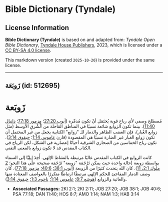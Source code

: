 # Bible Dictionary (Tyndale)

## License Information

**Bible Dictionary (Tyndale)** is based on and adapted from: _Tyndale Open Bible Dictionary_, [Tyndale House Publishers](https://tyndaleopenresources.com/), 2023, which is licensed under a [CC BY-SA 4.0 license](https://creativecommons.org/licenses/by-sa/4.0/legalcode.en).

This markdown version (created `2025-10-20`) is provided under the same license.



--------------------------------

## زَوبَعَة (id: 512695)

زَوبَعة
=======

مُصطلح وصفي لأي رياح قوية يُحتَمَل أنْ تكون مُدمِّرة ([أيوب 27:20](https://ref.ly/Job27:20)؛ [مزمور 77:18](https://ref.ly/Ps77:18)؛ [دانيال 11:40](https://ref.ly/Dan11:40)). بينما تكون الزوابع شائعة نسبيًا في المناطق القاحلة من ٱلْشْرقِ الأوسط (مثل زوابع الغُبار)، فإن الغضب الظاهر والدمار للـ "زوابع" الكتابية يجعل من غير المحتمل أن تكون زوابع الغبار غير الضارة نسبيًا هي المقصودة (قارن [عاموس 1:14](https://ref.ly/Amos1:14)؛ [حبقوق 3:14](https://ref.ly/Hab3:14)). تكون رياح الخماسين من الصحاري الشرقية أحيانًا إعصارية في الشكل، لكن الرياح في الكتاب المقدس قد لا تكون زوابع بالمعنى التقني.

كانت الزوابع في الكتاب المقدس غالبًا مرتبطة بالنشاط الإلهي. أُخِذَ إِيلِيَّا إلى السماء بواسطة زوبعة (حالة واحدة حيث يمكن تَرْجَمَة "زوبعة" تَرْجَمَة صحيحة على هذا النحو؛ [2 ملوك 2:1، 11](https://ref.ly/2Kgs2:1,2Kgs2:11)). كان ٱلله يتحدث كثيرًا من الزوبعة ([أيوب 38:1؛](https://ref.ly/Job38:1) [40:6؛](https://ref.ly/Job40:6) [مزمور 77:18](https://ref.ly/Ps77:18)). كان وصف الدمار المفاجئ للحكم الإلهي مرتبطًا ارتباطًا متكررًا بالعواصف المعتادة منها والعاتية والزوابع ([هوشع 8:7؛](https://ref.ly/Hos8:7) [عاموس 1:14؛](https://ref.ly/Amos1:14) [ناحوم 1:3؛](https://ref.ly/Nah1:3) [حبقوق 3:14](https://ref.ly/Hab3:14)).

* **Associated Passages:** 2KI 2:1; 2KI 2:11; JOB 27:20; JOB 38:1; JOB 40:6; PSA 77:18; DAN 11:40; HOS 8:7; AMO 1:14; NAM 1:3; HAB 3:14

